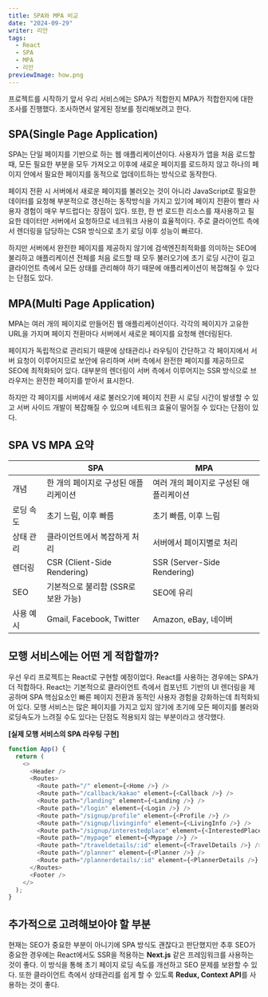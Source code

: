 ```yaml
---
title: SPA와 MPA 비교
date: "2024-09-29"
writer: 리안
tags:
  - React
  - SPA
  - MPA
  - 리안
previewImage: how.png
---
```


프로젝트를 시작하기 앞서 우리 서비스에는 SPA가 적합한지 MPA가 적합한지에 대한 조사를 진행했다.
조사하면서 알게된 정보를 정리해보려고 한다.

## SPA(Single Page Application)
SPA는 단일 페이지를 기반으로 하는 웹 애플리케이션이다. 사용자가 앱을 처음 로드할 때, 모든 필요한 부분을 모두 가져오고 이후에 새로운 페이지를 로드하지 않고 하나의 페이지 안에서 필요한 페이지를 동적으로 업데이트하는 방식으로 동작한다.

페이지 전환 시 서버에서 새로운 페이지를 불러오는 것이 아니라 JavaScript로 필요한 데이터를 요청해 부분적으로 갱신하는 동작방식을 가지고 있기에 페이지 전환이 빨라 사용자 경험이 매우 부드럽다는 장점이 있다. 또한, 한 번 로드한 리소스를 재사용하고 필요한 데이터만 서버에서 요청하므로 네크워크 사용이 효율적이다. 주로 클라이언트 측에서 렌더링을 담당하는 CSR 방식으로 초기 로딩 이후 성능이 빠르다.

하지만 서버에서 완전한 페이지를 제공하지 않기에 검색엔진최적화를 의미하는 SEO에 불리하고 애플리케이션 전체를 처음 로드할 때 모두 불러오기에 초기 로딩 시간이 길고 클라이언트 측에서 모든 상태를 관리해야 하기 때문에 애플리케이션이 복잡해질 수 있다는 단점도 있다.

## MPA(Multi Page Application)
MPA는 여러 개의 페이지로 만들어진 웹 애플리케이션이다. 각각의 페이지가 고유한 URL을 가지며 페이지 전환마다 서버에서 새로운 페이지를 요청해 렌더링된다.

페이지가 독립적으로 관리되기 때문에 상태관리나 라우팅이 간단하고 각 페이지에서 서버 요청이 이루어지므로 보안에 유리하며 서버 측에서 완전한 페이지를 제공하므로 SEO에 최적화되어 있다. 대부분의 렌더링이 서버 측에서 이루어지는 SSR 방식으로 브라우저는 완전한 페이지를 받아서 표시한다.

하지만 각 페이지를 서버에서 새로 불러오기에 페이지 전환 시 로딩 시간이 발생할 수 있고 서버 사이드 개발이 복잡해질 수 있으며 네트워크 효율이 떨어질 수 있다는 단점이 있다.

## SPA VS MPA 요약
|              | SPA                                   | MPA                                   |
|--------------|---------------------------------------|---------------------------------------|
| 개념          | 한 개의 페이지로 구성된 애플리케이션           | 여러 개의 페이지로 구성된 애플리케이션          |
| 로딩 속도      | 초기 느림, 이후 빠름                       | 초기 빠름, 이후 느림                       |
| 상태 관리      | 클라이언트에서 복잡하게 처리                  | 서버에서 페이지별로 처리                     |
| 렌더링         | CSR (Client-Side Rendering)           | SSR (Server-Side Rendering)           |
| SEO          | 기본적으로 불리함 (SSR로 보완 가능)           | SEO에 유리                              |
| 사용 예시      | Gmail, Facebook, Twitter              | Amazon, eBay, 네이버                     |


## 모행 서비스에는 어떤 게 적합할까?
우선 우리 프로젝트는 React로 구현할 예정이었다. React를 사용하는 경우에는 SPA가 더 적합하다. React는 기본적으로 클라이언트 측에서 컴포넌트 기반의 UI 렌더링을 제공하며 SPA 핵심요소인 빠른 페이지 전환과 동적인 사용자 경험을 강화하는데 최적화되어 있다. 모행 서비스는 많은 페이지를 가지고 있지 않기에 초기에 모든 페이지를 불러와 로딩속도가 느려질 수도 있다는 단점도 적용되지 않는 부분이라고 생각했다.

**[실제 모행 서비스의 SPA 라우팅 구현]**
```js
function App() {
  return (
    <>
      <Header />
      <Routes>
        <Route path="/" element={<Home />} />
        <Route path="/callback/kakao" element={<Callback />} />
        <Route path="/landing" element={<Landing />} />
        <Route path="/login" element={<Login />} />
        <Route path="/signup/profile" element={<Profile />} />
        <Route path="/signup/livinginfo" element={<LivingInfo />} />
        <Route path="/signup/interestedplace" element={<InterestedPlace />} />
        <Route path="/mypage" element={<Mypage />} />
        <Route path="/traveldetails/:id" element={<TravelDetails />} />
        <Route path="/planner" element={<Planner />} />
        <Route path="/plannerdetails/:id" element={<PlannerDetails />} />
      </Routes>
      <Footer />
    </>
  );
}
```

## 추가적으로 고려해보아야 할 부분
현재는 SEO가 중요한 부분이 아니기에 SPA 방식도 괜찮다고 판단했지만 추후 SEO가 중요한 경우에는 React에서도 SSR을 적용하는 **Next.js** 같은 프레임워크를 사용하는 것이 좋다. 이 방식을 통해 초기 페이지 로딩 속도를 개선하고 SEO 문제를 보완할 수 있다. 또한 클라이언트 측에서 상태관리를 쉽게 할 수 있도록 **Redux, Context API**를 사용하는 것이 좋다.
